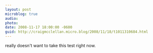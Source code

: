 ```yaml
---
layout: post
microblog: true
audio: 
photo: 
date: 2008-11-17 18:00:00 -0600
guid: http://craigmcclellan.micro.blog/2008/11/18/t1011310684.html
---
```

really doesn't want to take this test right now.
